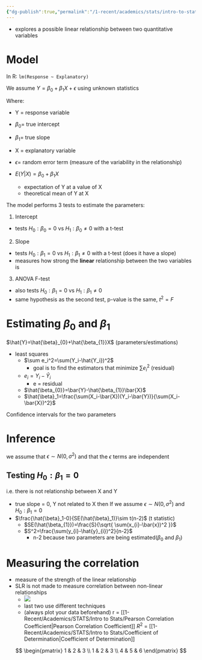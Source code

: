 ```yaml
---
{"dg-publish":true,"permalink":"/1-recent/academics/stats/intro-to-stats/simple-linear-regression/","created":"2024-04-05T13:32:30.615-04:00","updated":"2025-07-07T17:21:02.478-04:00"}
---
```


- explores a possible linear relationship between two quantitative variables 
# Model
In R: `lm(Response ~ Explanatory)`

We assume $Y=\beta_{0}+\beta_{1}X+\epsilon$ using unknown statistics

Where:
- Y = response variable
- $\beta_{0}=$ true intercept
- $\beta_{1}=$ true slope
- X = explanatory variable
- $\epsilon=$ random error term (measure of the variability in the relationship)

- $E(Y|X)=\beta_{0}+\beta_{1}X$
	- expectation of Y at a value of X
	- theoretical mean of Y at X


The model performs 3 tests to estimate the parameters:
1. Intercept
- tests $H_{0}:\beta_{ 0}=0$ vs $H_{1}:\beta_{0}\neq 0$ with a t-test
2. Slope
- tests $H_{0}:\beta_{1}=0$ vs $H_{1}:\beta_{1}\neq0$ with a t-test (does it have a slope)
- measures how strong the **linear** relationship between the two variables is
3. ANOVA F-test 
- also tests $H_{0}:\beta_{1}=0$ vs $H_{1}:\beta_{1}\neq 0$ 
- same hypothesis as the second test, p-value is the same, $t^2=F$
# Estimating $\beta_{0}$ and $\beta_{1}$
$\hat{Y}=\hat{\beta}_{0}+\hat{\beta_{1}}X$ (parameters/estimations)
- least squares
	- $\sum e_i^2=\sum(Y_i-\hat{Y_i})^2$
		- goal is to find the estimators that minimize $\sum e_{i}^2$ (residual)
	- $e_{i}=Y_{i}-\hat{Y}_{i}$
		- e = residual
	- $\hat{\beta_{0}}=\bar{Y}-\hat{\beta_{1}}\bar{X}$
	- $\hat{\beta}_1=\frac{\sum(X_i-\bar{X})(Y_i-\bar{Y})}{\sum(X_i-\bar{X})^2}$ 

Confidence intervals for the two parameters
# Inference
we assume that $\epsilon \sim N(0,\sigma^2)$ and that the $\epsilon$ terms are independent
## Testing $H_{0}:\beta_{1}=0$
i.e. there is not relationship between X and Y
- true slope = 0, Y not related to X then
If we assume $\epsilon \sim N(0,\sigma^2)$ and $H_{0}:\beta_{1}=0$
- $\frac{\hat{\beta}_1-0}{SE(\hat{\beta}_1)}\sim t(n-2)$ (t statistic)
	- $SE(\hat{\beta_{1}})=\frac{S}{\sqrt{ \sum(x_{i}-\bar{x})^2 }}$
	- $S^2=\frac{\sum(y_{i}-\hat{y}_{i})^2}{n-2}$
		- n-2 because two parameters are being estimated($\beta_{0}$ and $\beta_{1}$)
# Measuring the correlation
- measure of the strength of the linear relationship 
- SLR is not made to measure correlation between non-linear relationships
	- ![](https://i.imgur.com/5IrWEtw.png)
	- last two use different techniques
	- (always plot your data beforehand)
r = [[1-Recent/Academics/STATS/Intro to Stats/Pearson Correlation Coefficient\|Pearson Correlation Coefficient]]
$R^2$ =  [[1-Recent/Academics/STATS/Intro to Stats/Coefficient of Determination\|Coefficient of Determination]]


$$
\begin{pmatrix}
1  & 2  & 3 \\
1  & 2  & 3  \\
4 & 5 & 6
\end{pmatrix}
$$
